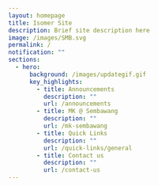 ```yaml
---
layout: homepage
title: Isomer Site
description: Brief site description here
image: /images/SMB.svg
permalink: /
notification: ""
sections:
  - hero:
      background: /images/updategif.gif
      key_highlights:
        - title: Announcements
          description: ""
          url: /announcements
        - title: MK @ Sembawang
          description: ""
          url: /mk-sembawang
        - title: Quick Links
          description: ""
          url: /quick-links/general
        - title: Contact us
          description: ""
          url: /contact-us
---
```

